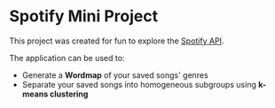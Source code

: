 # Spotify Mini Project

This project was created for fun to explore the [Spotify API](https://developer.spotify.com/).

The application can be used to:
* Generate a **Wordmap** of your saved songs' genres
* Separate your saved songs into homogeneous subgroups using **k-means clustering**